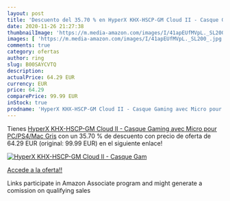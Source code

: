 ```yaml
---
layout: post
title: 'Descuento del 35.70 % en HyperX KHX-HSCP-GM Cloud II - Casque Gam'
date: 2020-11-26 21:27:38
thumbnailImage: 'https://m.media-amazon.com/images/I/41apEUfMVpL._SL200_.jpg'
images: [ 'https://m.media-amazon.com/images/I/41apEUfMVpL._SL200_.jpg' ]
comments: true
category: ofertas
author: ring
slug: B00SAYCVTQ
description:
actualPrice: 64.29 EUR
currency: EUR
price: 64.29
comparePrice: 99.99 EUR
inStock: true
prodname: 'HyperX KHX-HSCP-GM Cloud II - Casque Gaming avec Micro pour PC/PS4/Mac  Gris'
---
```


Tienes [HyperX KHX-HSCP-GM Cloud II - Casque Gaming avec Micro pour PC/PS4/Mac  Gris](https://www.amazon.fr/dp/B00SAYCVTQ/?tag=tolees0d-21) con un 35.70 % de descuento con precio de oferta de 64.29 EUR (original: 99.99 EUR) en el siguiente enlace!

[![HyperX KHX-HSCP-GM Cloud II - Casque Gam](https://m.media-amazon.com/images/I/41apEUfMVpL._SL200_.jpg)](https://www.amazon.fr/dp/B00SAYCVTQ/?tag=tolees0d-21)

[Accede a la oferta!!](https://www.amazon.fr/dp/B00SAYCVTQ/?tag=tolees0d-21)

Links participate in Amazon Associate program and might generate a comission on qualifying sales



